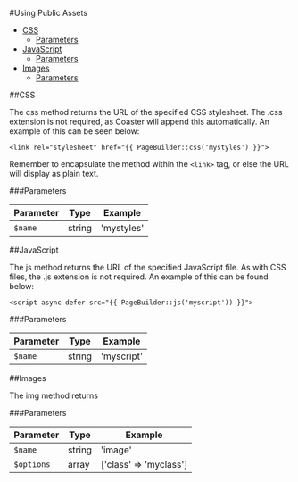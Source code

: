 #Using Public Assets
- [CSS](#css)
  - [Parameters](#parameters)
- [JavaScript](#javascript)
  - [Parameters](#parameters)
- [Images](#images)
  - [Parameters](#parameters)

##CSS

The css method returns the URL of the specified CSS stylesheet. The .css extension is not required, as Coaster will append this automatically. An example of this can be seen below:

`<link rel="stylesheet" href="{{ PageBuilder::css('mystyles') }}">`

Remember to encapsulate the method within the `<link>` tag, or else the URL will display as plain text.

###Parameters

| Parameter | Type    | Example             |
| --------- | ------- | ------------------- |
| `$name`   | string  | 'mystyles'          |

##JavaScript

The js method returns the URL of the specified JavaScript file. As with CSS files, the .js extension is not required. An example of this can be found below:

`<script async defer src="{{ PageBuilder::js('myscript')) }}">`

###Parameters

| Parameter | Type    | Example             |
| --------- | ------- | ------------------- |
| `$name`   | string  | 'myscript'          |

##Images

The img method returns 

###Parameters

| Parameter | Type    | Example                 |
| --------- | ------- | ----------------------- |
| `$name`   | string  | 'image'                 |
| `$options`| array   | ['class' => 'myclass']  |
